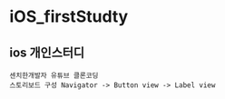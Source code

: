 # iOS_firstStudty
## ios 개인스터디
    센치한개발자 유튜브 클론코딩
    스토리보드 구성 Navigator -> Button view -> Label view
